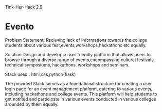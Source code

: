 Tink-Her-Hack 2.0
# Evento

Problem Statement: Recieving lack of informations towards the college students about various fest,events,workshops,hackathons etc equally.

Solution:Design and develop a user friendly platform that allows users to browse through a diverse range of events,encompassing cultural festivals, technical symposiums, hackathons, workshops and seminars.

Stack used :  html,css,python(flask)

The provided Stack serves as a foundational structure for creating a user login page for an event management platform, catering to various events, including hackathons and college events. This platform will help students to get notified and participate in various events conducted in various colleges arounded by them equally. 
